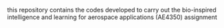 this repository contains the codes developed to carry out the bio-inspired intelligence and learning for aerospace applications (AE4350) assignment 
